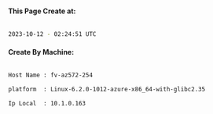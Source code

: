 
   
#### This Page Create at:

```bash

2023-10-12 - 02:24:51 UTC

```

#### Create By Machine:

```bash

Host Name : fv-az572-254

platform  : Linux-6.2.0-1012-azure-x86_64-with-glibc2.35

Ip Local  : 10.1.0.163

```

